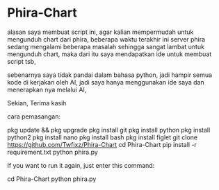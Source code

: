 # Phira-Chart

alasan saya membuat script ini, agar kalian mempermudah untuk mengunduh chart dari phira, beberapa waktu terakhir ini server phira sedang mengalami beberapa masalah sehingga sangat lambat untuk mengunduh chart, maka dari itu saya mendapatkan ide untuk membuat script tsb,

sebenarnya saya tidak pandai dalam bahasa python, jadi hampir semua kode di kerjakan oleh AI, jadi saya hanya menggunakan ide saya dan menerapkan nya melalui AI,

Sekian, Terima kasih



cara pemasangan:

pkg update && pkg upgrade
pkg install git
pkg install python
pkg install python2
pkg install nano
pkg install bash
pkg install figlet
git clone https://github.com/Twfixz/Phira-Chart
cd Phira-Chart
pip install -r requirement.txt
python phira.py


If you want to run it again, just enter this command:

cd Phira-Chart
python phira.py

